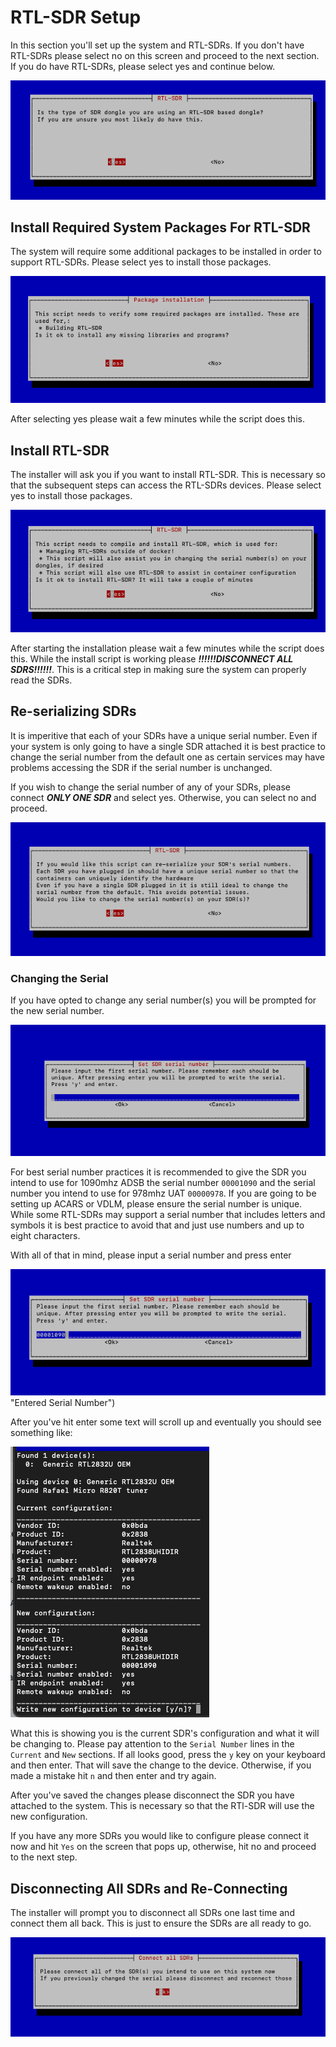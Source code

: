 # RTL-SDR Setup

In this section you'll set up the system and RTL-SDRs. If you don't have RTL-SDRs please select no on this screen and proceed to the next section. If you do have RTL-SDRs, please select yes and continue below.

![RTL-SDR Selection](/resources/rtl-sdr-select.png "RTL-SDR Selection")

## Install Required System Packages For RTL-SDR

The system will require some additional packages to be installed in order to support RTL-SDRs. Please select yes to install those packages.

![Install System Packages For RTL-SDRs](/resources/rtl-sdr-system-packages.png "Install System Packages For RTL-SDRs")

After selecting yes please wait a few minutes while the script does this.

## Install RTL-SDR

The installer will ask you if you want to install RTL-SDR. This is necessary so that the subsequent steps can access the RTL-SDRs devices. Please select yes to install those packages.

![Install RTL-SDR](/resources/rtl-sdr.png "Install RTL-SDR")

After starting the installation please wait a few minutes while the script does this. While the install script is working please ***!!!!!!DISCONNECT ALL SDRS!!!!!!***. This is a critical step in making sure the system can properly read the SDRs.

## Re-serializing SDRs

It is imperitive that each of your SDRs have a unique serial number. Even if your system is only going to have a single SDR attached it is best practice to change the serial number from the default one as certain services may have problems accessing the SDR if the serial number is unchanged. 

If you wish to change the serial number of any of your SDRs, please connect ***ONLY ONE SDR*** and select yes. Otherwise, you can select no and proceed.

![Change SDR Serial Selection](/resources/re-serialize-start.png "Change SDR Serial Selection")

### Changing the Serial

If you have opted to change any serial number(s) you will be prompted for the new serial number.

![New Serial Prompt](/resources/new-serial-prompt.png "New Serial Prompt")

For best serial number practices it is recommended to give the SDR you intend to use for 1090mhz ADSB the serial number `00001090` and the serial number you intend to use for 978mhz UAT `00000978`. If you are going to be setting up ACARS or VDLM, please ensure the serial number is unique. While some RTL-SDRs may support a serial number that includes letters and symbols it is best practice to avoid that and just use numbers and up to eight characters.

With all of that in mind, please input a serial number and press enter

![Entered Serial Number](/resources/entered-serial.png) "Entered Serial Number")

After you've hit enter some text will scroll up and eventually you should see something like:

![Save the serial number](/resources/rtl-eeprom.png)

What this is showing you is the current SDR's configuration and what it will be changing to. Please pay attention to the `Serial Number` lines in the `Current` and `New` sections. If all looks good, press the `y` key on your keyboard and then enter. That will save the change to the device. Otherwise, if you made a mistake hit `n` and then enter and try again.

After you've saved the changes please disconnect the SDR you have attached to the system. This is necessary so that the RTl-SDR will use the new configuration.

If you have any more SDRs you would like to configure please connect it now and hit `Yes` on the screen that pops up, otherwise, hit no and proceed to the next step.

## Disconnecting All SDRs and Re-Connecting

The installer will prompt you to disconnect all SDRs one last time and connect them all back. This is just to ensure the SDRs are all ready to go.

![Reconnect All SDRS](/resources/reconnect-all-sdrs.png "Reconnect All SDRS")